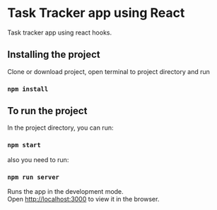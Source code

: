 # Task Tracker app using React

Task tracker app using react hooks.

## Installing the project

Clone or download project, open terminal to project directory and run

### `npm install`

## To run the project

In the project directory, you can run:

### `npm start`

also you need to run:

### `npm run server`

Runs the app in the development mode.\
Open [http://localhost:3000](http://localhost:3000) to view it in the browser.
